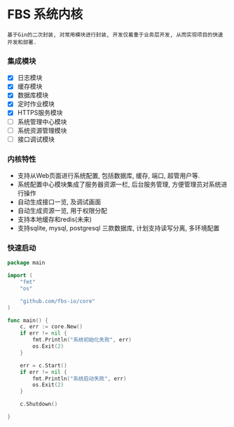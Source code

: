# FBS 系统内核

    基于Gin的二次封装, 对常用模块进行封装, 开发仅着重于业务层开发, 从而实现项目的快速开发和部署.

### 集成模块

* [X] 日志模块
* [X] 缓存模块
* [X] 数据库模块
* [X] 定时作业模块
* [X] HTTPS服务模块
* [ ] 系统管理中心模块
* [ ] 系统资源管理模块
* [ ] 接口调试模块

### 内核特性

* 支持从Web页面进行系统配置, 包括数据库, 缓存, 端口, 超管用户等.
* 系统配置中心模块集成了服务器资源一栏, 后台服务管理, 方便管理员对系统进行操作
* 自动生成接口一览, 及调试画面
* 自动生成资源一览, 用于权限分配
* 支持本地缓存和redis(未来)
* 支持sqlite, mysql, postgresql 三款数据库, 计划支持读写分离, 多环境配置

### 快速启动

```go
package main

import (
	"fmt"
	"os"

	"github.com/fbs-io/core"
)

func main() {
	c, err := core.New()
	if err != nil {
		fmt.Println("系统初始化失败", err)
		os.Exit(2)
	}

	err = c.Start()
	if err != nil {
		fmt.Println("系统启动失败", err)
		os.Exit(2)
	}

	c.Shutdown()

}
```
